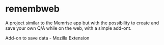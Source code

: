 # remembweb

A project similar to the Memrise app but with the possibility to create and save your own Q/A while on the web, with a simple add-ont.

Add-on to save data - Mozilla Extension
